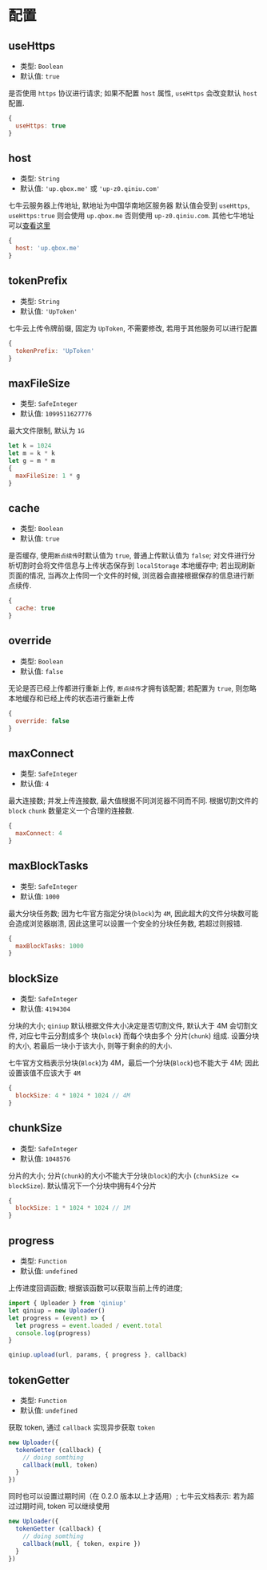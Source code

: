 # 配置

## useHttps

- 类型: `Boolean`
- 默认值: `true`

是否使用 `https` 协议进行请求; 如果不配置 `host` 属性, `useHttps` 会改变默认 `host` 配置.

```Javascript
{
  useHttps: true
}
```


## host

- 类型: `String`
- 默认值: `'up.qbox.me'` 或 `'up-z0.qiniu.com'`

七牛云服务器上传地址, 默地址为中国华南地区服务器
默认值会受到 `useHttps`, `useHttps:true` 则会使用 `up.qbox.me` 否则使用 `up-z0.qiniu.com`. 其他七牛地址可以[查看这里](https://developer.qiniu.com/kodo/manual/1671/region-endpoint)

```Javascript
{
  host: 'up.qbox.me'
}
```


## tokenPrefix

- 类型: `String`
- 默认值: `'UpToken'`

七牛云上传令牌前缀, 固定为 `UpToken`, 不需要修改, 若用于其他服务可以进行配置

```Javascript
{
  tokenPrefix: 'UpToken'
}
```


## maxFileSize

- 类型: `SafeInteger`
- 默认值: `1099511627776`

最大文件限制, 默认为 `1G`

```Javascript
let k = 1024
let m = k * k
let g = m * m
{
  maxFileSize: 1 * g
}
```


## cache

- 类型: `Boolean`
- 默认值: `true`

是否缓存, 使用`断点续传`时默认值为 `true`, 普通上传默认值为 `false`; 对文件进行分析切割时会将文件信息与上传状态保存到 `localStorage` 本地缓存中; 若出现刷新页面的情况, 当再次上传同一个文件的时候, 浏览器会直接根据保存的信息进行断点续传.

```Javascript
{
  cache: true
}
```

## override

- 类型: `Boolean`
- 默认值: `false`

无论是否已经上传都进行重新上传, `断点续传`才拥有该配置; 若配置为 `true`, 则忽略本地缓存和已经上传的状态进行重新上传

```Javascript
{
  override: false
}
```

## maxConnect

- 类型: `SafeInteger`
- 默认值: `4`

最大连接数; 并发上传连接数, 最大值根据不同浏览器不同而不同. 根据切割文件的 `block` `chunk` 数量定义一个合理的连接数.

```Javascript
{
  maxConnect: 4
}
```


## maxBlockTasks

- 类型: `SafeInteger`
- 默认值: `1000`

最大分块任务数; 因为七牛官方指定分块(`block`)为 `4M`, 因此超大的文件分块数可能会造成浏览器崩溃, 因此这里可以设置一个安全的分块任务数, 若超过则报错.

```Javascript
{
  maxBlockTasks: 1000
}
```


## blockSize

- 类型: `SafeInteger`
- 默认值: `4194304`

分块的大小; `qiniup` 默认根据文件大小决定是否切割文件, 默认大于 4M 会切割文件, 对应七牛云分割成多个 块(`block`) 而每个块由多个 分片(`chunk`) 组成. 设置分块的大小, 若最后一块小于该大小, 则等于剩余的的大小.

七牛官方文档表示分块(`Block`)为 4M，最后一个分块(`Block`)也不能大于 4M; 因此设置该值不应该大于 `4M`

```Javascript
{
  blockSize: 4 * 1024 * 1024 // 4M
}
```


## chunkSize

- 类型: `SafeInteger`
- 默认值: `1048576`

分片的大小; 分片(`chunk`)的大小不能大于分块(`block`)的大小 (`chunkSize <= blockSize`). 默认情况下一个分块中拥有4个分片

```Javascript
{
  blockSize: 1 * 1024 * 1024 // 1M
}
```


## progress

- 类型: `Function`
- 默认值: `undefined`

上传进度回调函数; 根据该函数可以获取当前上传的进度;

```Javascript
import { Uploader } from 'qiniup'
let qiniup = new Uploader()
let progress = (event) => {
  let progress = event.loaded / event.total
  console.log(progress)
}

qiniup.upload(url, params, { progress }, callback)
```


## tokenGetter

- 类型: `Function`
- 默认值: `undefined`

获取 token, 通过 `callback` 实现异步获取 `token`

```Javascript
new Uploader({
  tokenGetter (callback) {
    // doing somthing
    callback(null, token)
  }
})
```

同时也可以设置过期时间（在 0.2.0 版本以上才适用）; 七牛云文档表示: 若为超过过期时间, token 可以继续使用

```Javascript
new Uploader({
  tokenGetter (callback) {
    // doing somthing
    callback(null, { token, expire })
  }
})
```
